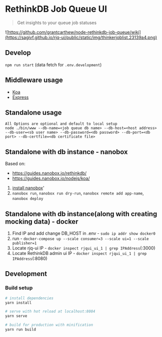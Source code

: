 # RethinkDB Job Queue UI

> Get insights to your queue job statuses

![https://github.com/grantcarthew/node-rethinkdb-job-queue/wiki](https://sagivf.github.io/rjq-ui/public/static/img/thinkerjoblist.23139a4.png)

## Develop

`npm run start` (data fetch for `.env.development`)

## Middleware usage
- [Koa](/examples/koa/index.js)
- [Express](/examples/express/index.js)

## Standalone usage
```
All Options are optional and default to local setup
node ./bin/www --db-name=<job queue db name> --db-host=<host address> --db-user=<sb user name> --db-password=<db password> --db-port=<db port> --db-certfile=<db certificate file>
```

## Standalone with db instance - nanobox
Based on:
- https://guides.nanobox.io/rethinkdb/
- https://guides.nanobox.io/nodejs/koa/

1) [install nanobox](https://docs.nanobox.io/install/)'
2) `nanobox run`, `nanobox run dry-run`, `nanobox remote add app-name`, `nanobox deploy`

## Standalone with db instance(along with creating mocking data) - docker
1) Find IP and add change DB_HOST in .env - `sudo ip addr show docker0`
2) run - `docker-compose up --scale consumer=3 --scale ui=1 --scale publisher=1`
3) Locate rjq-ui IP - `docker inspect rjqui_ui_1 | grep IPAddress`(:3000)
4) Locate RethinkDB admin ui IP - `docker inspect rjqui_ui_1 | grep IPAddress`(:8080)

## Development

### Build setup
``` bash
# install dependencies
yarn install

# serve with hot reload at localhost:8084
yarn serve

# build for production with minification
yarn run build
```
